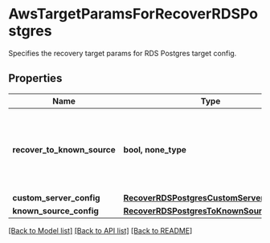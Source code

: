 # AwsTargetParamsForRecoverRDSPostgres

Specifies the recovery target params for RDS Postgres target config.

## Properties
Name | Type | Description | Notes
------------ | ------------- | ------------- | -------------
**recover_to_known_source** | **bool, none_type** | Specifies whether the recovery should be performed to a known or a custom target. | 
**custom_server_config** | [**RecoverRDSPostgresCustomServerConfig**](RecoverRDSPostgresCustomServerConfig.md) |  | [optional] 
**known_source_config** | [**RecoverRDSPostgresToKnownSourceConfig**](RecoverRDSPostgresToKnownSourceConfig.md) |  | [optional] 

[[Back to Model list]](../README.md#documentation-for-models) [[Back to API list]](../README.md#documentation-for-api-endpoints) [[Back to README]](../README.md)


